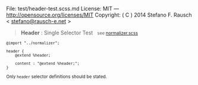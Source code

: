 File:      test/header-test.scss.md
License:   MIT — http://opensource.org/licenses/MIT
Copyright: ( C ) 2014 Stefano F. Rausch < stefano@rausch-e.net >

> **Header** : Single Selector Test  
> <small> see [normalizer.scss](../_normalizer.scss.md) </smalll>

    @import "../normalizer";

    header {
        @extend %header;

        content : "@extend %header;";
    }

Only `header` selector definitions should be stated.
